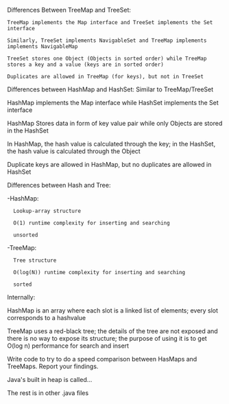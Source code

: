 Differences Between TreeMap and TreeSet:

    TreeMap implements the Map interface and TreeSet implements the Set interface
  
    Similarly, TreeSet implements NavigableSet and TreeMap implements implements NavigableMap

    TreeSet stores one Object (Objects in sorted order) while TreeMap stores a key and a value (keys are in sorted order)
  
    Duplicates are allowed in TreeMap (for keys), but not in TreeSet
  
  
Differences between HashMap and HashSet: Similar to TreeMap/TreeSet

  HashMap implements the Map interface while HashSet implements the Set interface
  
  HashMap Stores data in form of  key value pair while only Objects are stored in the HashSet
  
  In HashMap, the hash value is calculated through the key; in the HashSet, the hash value is calculated through the Object
  
  Duplicate keys are allowed in HashMap, but no duplicates are allowed in HashSet
  
  
  
Differences between Hash and Tree:

  -HashMap:
  
      Lookup-array structure
      
      O(1) runtime complexity for inserting and searching
      
      unsorted
      
  -TreeMap:
  
      Tree structure
      
      O(log(N)) runtime complexity for inserting and searching
      
      sorted
      

Internally:

  HashMap is an array where each slot is a linked list of elements; every slot corresponds to a hashvalue
  
  TreeMap uses a red-black tree; the details of the tree are not exposed and there is no way to expose its structure;
      the purpose of using it is to get O(log n) performance for search and insert
      
Write code to try to do a speed comparison between HasMaps and TreeMaps. Report your findings.

Java's built in heap is called...

The rest is in other .java files
